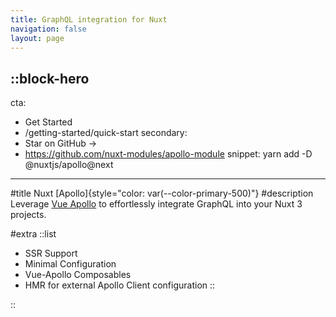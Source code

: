 ```yaml
---
title: GraphQL integration for Nuxt
navigation: false
layout: page
---
```


::block-hero
---
cta:
  - Get Started
  - /getting-started/quick-start
secondary:
  - Star on GitHub →
  - https://github.com/nuxt-modules/apollo-module
snippet: yarn add -D @nuxtjs/apollo@next
---

#title
Nuxt [Apollo]{style="color: var(--color-primary-500)"}
#description
Leverage [Vue Apollo](https://v4.apollo.vuejs.org) to effortlessly integrate GraphQL into your Nuxt 3 projects.

#extra
::list
- SSR Support
- Minimal Configuration
- Vue-Apollo Composables
- HMR for external Apollo Client configuration
::

::
